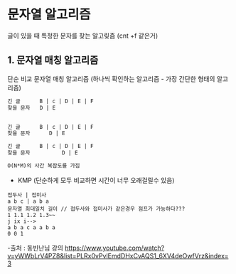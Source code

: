 # 문자열 알고리즘



글이 있을 때 특정한 문자를 찾는 알고맂즘 (cnt +f 같은거)



## 1.  문자열 매칭 알고리즘



 단순 비교 문자열 매칭 알고리즘 (하나씩 확인하는 알고리즘 - 가장 간단한 형태의 알고리즘)

```markdown
긴 글      B | c | D | E | F
찾을 문자   D | E


긴 글      B | c | D | E | F
찾을 문자	   D | E

긴 글      B | c | D | E | F
찾을 문자		   D | E 

O(N*M)의 사간 복잡도를 가짐
```



- KMP (단순하게 모두 비교하면 시간이 너무 오래걸릴수 있음)

```
접두사 | 접미사 
a b c | a b a
문자열 최대일치 길이 // 접두사와 접미사가 같은경우 점프가 가능하다???
1 1.1 1.2 1.3~~
j ix i-->
a b a c a a b a
0 0 1 
```





-출처 : 동빈난님 강의  https://www.youtube.com/watch?v=yWWbLrV4PZ8&list=PLRx0vPvlEmdDHxCvAQS1_6XV4deOwfVrz&index=3